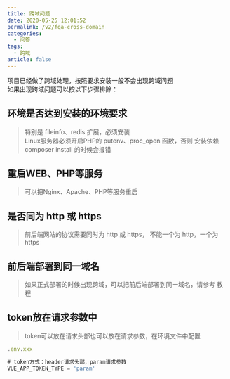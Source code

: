 ```yaml
---
title: 跨域问题
date: 2020-05-25 12:01:52
permalink: /v2/fqa-cross-domain
categories: 
  - 问答
tags: 
  - 跨域
article: false
---
```


项目已经做了跨域处理，按照要求安装一般不会出现跨域问题  
如果出现跨域问题可以按以下步骤排除：

## 环境是否达到安装的环境要求
> 特别是 fileinfo、redis 扩展，必须安装  
> Linux服务器必须开启PHP的 putenv、proc_open 函数，否则 安装依赖 composer install 的时候会报错

## 重启WEB、PHP等服务
> 可以把Nginx、Apache、PHP等服务重启

## 是否同为 http 或 https
> 前后端网站的协议需要同时为 http 或 https， 不能一个为 http，一个为 https

## 前后端部署到同一域名
> 如果正式部署的时候出现跨域，可以把前后端部署到同一域名，请参考 教程

## token放在请求参数中
> token可以放在请求头部也可以放在请求参数，在环境文件中配置
```js
.env.xxx

# token方式：header请求头部，param请求参数
VUE_APP_TOKEN_TYPE = 'param'

```
